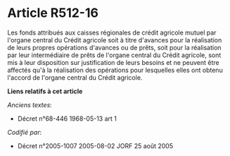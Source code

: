 # Article R512-16

Les fonds attribués aux caisses régionales de crédit agricole mutuel par l'organe central du Crédit agricole soit à titre
d'avances pour la réalisation de leurs propres opérations d'avances ou de prêts, soit pour la réalisation par leur
intermédiaire de prêts de l'organe central du Crédit agricole, sont mis à leur disposition sur justification de leurs besoins
et ne peuvent être affectés qu'à la réalisation des opérations pour lesquelles elles ont obtenu l'accord de l'organe central
du Crédit agricole.

**Liens relatifs à cet article**

_Anciens textes_:

  - Décret n°68-446 1968-05-13 art 1

_Codifié par_:

  - Décret n°2005-1007 2005-08-02 JORF 25 août 2005
